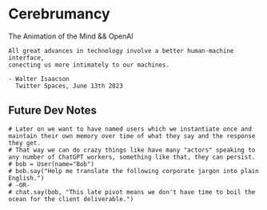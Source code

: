# Cerebrumancy
The Animation of the Mind &amp;&amp; OpenAI

    All great advances in technology involve a better human-machine interface, 
    conecting us more intimately to our machines.
    
    - Walter Isaacson
      Twitter Spaces, June 13th 2023

## Future Dev Notes
    # Later on we want to have named users which we instantiate once and maintain their own memory over time of what they say and the response they get.
    # That way we can do crazy things like have many "actors" speaking to any number of ChatGPT workers, something like that, they can persist.
    # bob = User(name="Bob")
    # bob.say("Help me translate the following corporate jargon into plain English.")
    # -OR-
    # chat.say(bob, "This late pivot means we don't have time to boil the ocean for the client deliverable.")
